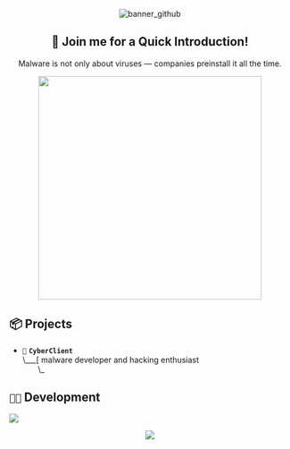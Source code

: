 <div align="center">

![banner_github](https://github.com/user-attachments/assets/fde74915-7406-4971-be46-35b62e64cf49)

## 🍭 Join me for a Quick Introduction!
Malware is not only about viruses — companies preinstall it all the time.

<img src="https://github.com/0x00G/0x00G/assets/114768995/57f8f052-65ef-42db-972e-ce773ef93f51" width="400" />

</div>

## 📦 Projects

- `💉` **`CyberClient`**<br>
\\___[ malware developer and hacking enthusiast<br>
&nbsp;&nbsp;&nbsp;&nbsp;&nbsp;&nbsp;&nbsp;\\\_ 

## `👨‍💻` Development
[![](https://skillicons.dev/icons?i=c,cpp,python,bash,powershell,neovim,vim,visualstudio,vscode,arch,windows)](https://skillicons.dev)
<p align="center">
	<img src="footer_github.svg"/>
</p>
